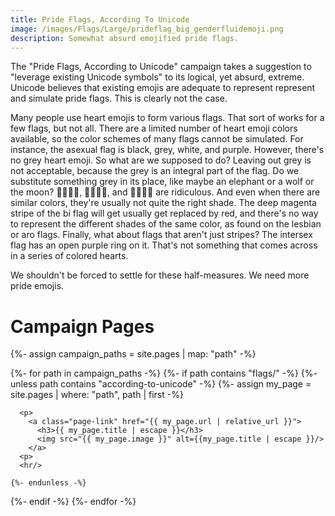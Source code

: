 ```yaml
---
title: Pride Flags, According To Unicode
image: /images/Flags/Large/prideflag_big_genderfluidemoji.png
description: Somewhat absurd emojified pride flags.
---
```


The "Pride Flags, According to Unicode" campaign takes a suggestion to "leverage existing Unicode symbols" to its logical, yet absurd, extreme.  Unicode believes that existing emojis are adequate to represent represent and simulate pride flags.  This is clearly not the case.

Many people use heart emojis to form various flags.  That sort of works for a few flags, but not all.  There are a limited number of heart emoji colors available, so the color schemes of many flags cannot be simulated.  For instance, the asexual flag is black, grey, white, and purple.  However, there's no grey heart emoji.  So what are we supposed to do?  Leaving out grey is not acceptable, because the grey is an integral part of the flag.  Do we substitute something grey in its place, like maybe an elephant or a wolf or the moon?  🖤🐘🤍💜, 🖤🐺🤍💜, and 🖤🌚🤍💜 are ridiculous.  And even when there are similar colors, they're usually not quite the right shade.  The deep magenta stripe of the bi flag will get usually get replaced by red, and there's no way to represent the different shades of the same color, as found on the lesbian or aro flags.  Finally, what about flags that aren't just stripes?  The intersex flag has an open purple ring on it.  That's not something that comes across in a series of colored hearts.

We shouldn't be forced to settle for these half-measures.  We need more pride emojis.

<h1>Campaign Pages</h1>

{%- assign campaign_paths = site.pages | map: "path" -%}
	
{%- for path in campaign_paths -%}
  {%- if  path contains "flags/" -%}
	{%- unless path contains "according-to-unicode" -%}
	  {%- assign my_page = site.pages | where: "path", path | first -%}

	  <p>
        <a class="page-link" href="{{ my_page.url | relative_url }}">
	      <h3>{{ my_page.title | escape }}</h3>
	      <img src="{{ my_page.image }}" alt={{my_page.title | escape }}/>
		</a>
      <p>
	  <hr/>

    {%- endunless -%}
  {%- endif -%}
{%- endfor -%}